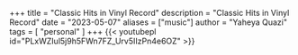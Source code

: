 +++
title = "Classic Hits in Vinyl Record"
description = "Classic Hits in Vinyl Record"
date = "2023-05-07"
aliases = ["music"]
author = "Yaheya Quazi"
tags = [
"personal"
]
+++
{{< youtubepl id="PLxWZIul5j9h5FWn7FZ_Urv5IIzPn4e6OZ" >}}
